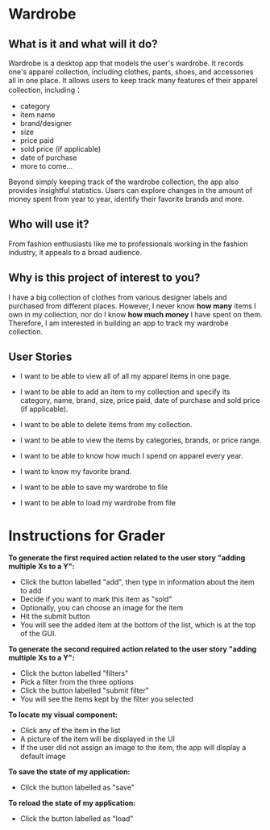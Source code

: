
# Wardrobe 
## What is it and what will it do?
Wardrobe is a desktop app that models the user's wardrobe. It records one's apparel collection, 
including clothes, pants, shoes, and accessories all in one place.
It allows users to keep track many features of their apparel collection, including：

- category
- item name
- brand/designer
- size
- price paid
- sold price (if applicable)
- date of purchase
- more to come...

Beyond simply keeping track of the wardrobe collection, the app also provides insightful 
statistics. Users can explore changes in the amount of money spent from year to year, 
identify their favorite brands and more.

## Who will use it?
From fashion enthusiasts like me to professionals working 
in the fashion industry, it appeals to a broad audience.

## Why is this project of interest to you? 
I have a big collection of clothes from various designer labels and purchased from different places. 
However, I never know **how many** items I own in my collection, 
nor do I know **how much money** I have spent on them. 
Therefore, I am interested in building an app to track my wardrobe collection.

## User Stories
- I want to be able to view all of all my apparel items in one page.
- I want to be able to add an item to my collection and specify its category, name, brand, size, price paid, date of purchase and sold price (if applicable).
- I want to be able to delete items from my collection.
- I want to be able to view the items by categories, brands, or price range.
- I want to be able to know how much I spend on apparel every year.
- I want to know my favorite brand.

- I want to be able to save my wardrobe to file
- I want to be able to load my wardrobe from file


# Instructions for Grader

**To generate the first required action related to the user story "adding multiple Xs to a Y":**
- Click the button labelled "add", then type in information about the item to add
- Decide if you want to mark this item as "sold"
- Optionally, you can choose an image for the item
- Hit the submit button
- You will see the added item at the bottom of the list, which is at the top of the GUI.

**To generate the second required action related to the user story "adding multiple Xs to a Y":**
- Click the button labelled "filters"
- Pick a filter from the three options
- Click the button labelled "submit filter"
- You will see the items kept by the filter you selected

**To locate my visual component:**
- Click any of the item in the list
- A picture of the item will be displayed in the UI
- If the user did not assign an image to the item, the app will display a default image

**To save the state of my application:**
- Click the button labelled as "save"

**To reload the state of my application:**
- Click the button labelled as "load"

